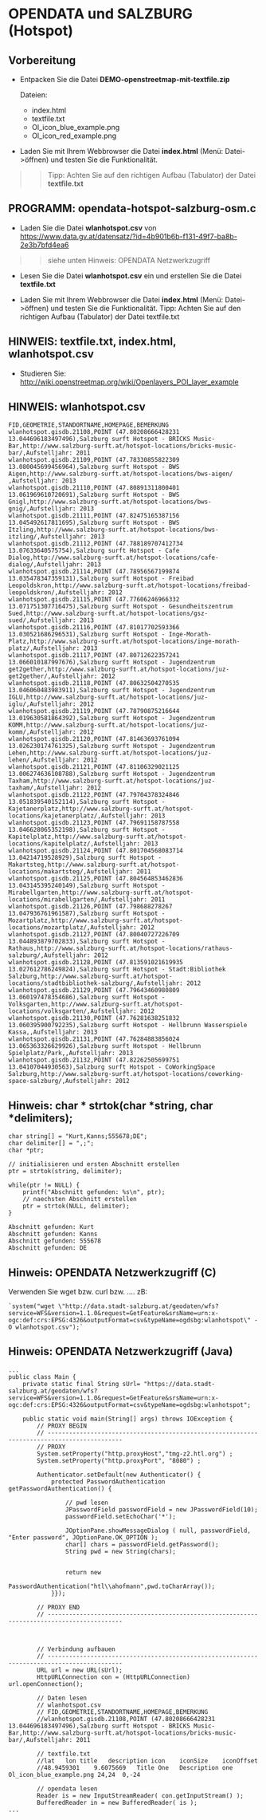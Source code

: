 # OPENDATA und SALZBURG (Hotspot)
 

## Vorbereitung

* Entpacken Sie die Datei **DEMO-openstreetmap-mit-textfile.zip**
 
	Dateien: 

	* index.html
	* textfile.txt
	* Ol_icon_blue_example.png
	* Ol_icon_red_example.png


* Laden Sie mit Ihrem Webbrowser die Datei **index.html** 
(Menü: Datei->öffnen) und testen Sie die Funktionalität.

>> Tipp: Achten Sie auf den richtigen Aufbau (Tabulator) der Datei 
**textfile.txt**


## PROGRAMM: opendata-hotspot-salzburg-osm.c

* Laden Sie die Datei **wlanhotspot.csv** von 
<https://www.data.gv.at/datensatz/?id=4b901b6b-f131-49f7-ba8b-2e3b7bfd4ea6>


>> siehe unten Hinweis: OPENDATA Netzwerkzugriff 


* Lesen Sie die Datei **wlanhotspot.csv** ein und erstellen Sie die Datei 
**textfile.txt**

		
* Laden Sie mit Ihrem Webbrowser die Datei **index.html** (Menü: Datei->öffnen)
		und testen Sie die Funktionalität.
		Tipp: Achten Sie auf den richtigen Aufbau (Tabulator) der Datei textfile.txt



## HINWEIS: textfile.txt, index.html, wlanhotspot.csv
* Studieren Sie: <http://wiki.openstreetmap.org/wiki/Openlayers_POI_layer_example>

## HINWEIS: wlanhotspot.csv
	FID,GEOMETRIE,STANDORTNAME,HOMEPAGE,BEMERKUNG
	wlanhotspot.gisdb.21108,POINT (47.80208666428231 13.044696183497496),Salzburg surft Hotspot - BRICKS Music-Bar,http://www.salzburg-surft.at/hotspot-locations/bricks-music-bar/,Aufstelljahr: 2011
	wlanhotspot.gisdb.21109,POINT (47.78330855822309 13.080045699456964),Salzburg surft Hotspot - BWS Aigen,http://www.salzburg-surft.at/hotspot-locations/bws-aigen/ ,Aufstelljahr: 2013
	wlanhotspot.gisdb.21110,POINT (47.80891311800401 13.061969610720691),Salzburg surft Hotspot - BWS Gnigl,http://www.salzburg-surft.at/hotspot-locations/bws-gnig/,Aufstelljahr: 2013
	wlanhotspot.gisdb.21111,POINT (47.82475165387156 13.045492617811695),Salzburg surft Hotspot - BWS Itzling,http://www.salzburg-surft.at/hotspot-locations/bws-itzling/,Aufstelljahr: 2013
	wlanhotspot.gisdb.21112,POINT (47.788189707412734 13.07633640575754),Salzburg surft Hotspot - Cafe Dialog,http://www.salzburg-surft.at/hotspot-locations/cafe-dialog/,Aufstelljahr: 2013
	wlanhotspot.gisdb.21114,POINT (47.78956567199874 13.035478347359131),Salzburg surft Hotspot - Freibad Leopoldskron,http://www.salzburg-surft.at/hotspot-locations/freibad-leopoldskron/,Aufstelljahr: 2012
	wlanhotspot.gisdb.21115,POINT (47.77606246966332 13.071751307716475),Salzburg surft Hotspot - Gesundheitszentrum Sued,http://www.salzburg-surft.at/hotspot-locations/gsz-sued/,Aufstelljahr: 2013
	wlanhotspot.gisdb.21116,POINT (47.81017702593366 13.030521686296531),Salzburg surft Hotspot - Inge-Morath-Platz,http://www.salzburg-surft.at/hotspot-locations/inge-morath-platz/,Aufstelljahr: 2013
	wlanhotspot.gisdb.21117,POINT (47.80712622357241 13.066010187997676),Salzburg surft Hotspot - Jugendzentrum get2gether,http://www.salzburg-surft.at/hotspot-locations/juz-get2gether/,Aufstelljahr: 2012
	wlanhotspot.gisdb.21118,POINT (47.80632504270535 13.046060483983911),Salzburg surft Hotspot - Jugendzentrum IGLU,http://www.salzburg-surft.at/hotspot-locations/juz-iglu/,Aufstelljahr: 2012
	wlanhotspot.gisdb.21119,POINT (47.78790875216644 13.019630581864392),Salzburg surft Hotspot - Jugendzentrum KOMM,http://www.salzburg-surft.at/hotspot-locations/juz-komm/,Aufstelljahr: 2012
	wlanhotspot.gisdb.21120,POINT (47.81463693761094 13.026230174761325),Salzburg surft Hotspot - Jugendzentrum Lehen,http://www.salzburg-surft.at/hotspot-locations/juz-lehen/,Aufstelljahr: 2012
	wlanhotspot.gisdb.21121,POINT (47.81106329021125 13.006274636108788),Salzburg surft Hotspot - Jugendzentrum Taxham,http://www.salzburg-surft.at/hotspot-locations/juz-taxham/,Aufstelljahr: 2012
	wlanhotspot.gisdb.21122,POINT (47.79704378324846 13.051839540152114),Salzburg surft Hotspot - Kajetanerplatz,http://www.salzburg-surft.at/hotspot-locations/kajetanerplatz/,Aufstelljahr: 2013
	wlanhotspot.gisdb.21123,POINT (47.79691158787558 13.046628065352198),Salzburg surft Hotspot - Kapitelplatz,http://www.salzburg-surft.at/hotspot-locations/kapitelplatz/,Aufstelljahr: 2013
	wlanhotspot.gisdb.21124,POINT (47.801704568083714 13.04214719528929),Salzburg surft Hotspot - Makartsteg,http://www.salzburg-surft.at/hotspot-locations/makartsteg/,Aufstelljahr: 2011
	wlanhotspot.gisdb.21125,POINT (47.804564853462836 13.043145395240149),Salzburg surft Hotspot - Mirabellgarten,http://www.salzburg-surft.at/hotspot-locations/mirabellgarten/,Aufstelljahr: 2011
	wlanhotspot.gisdb.21126,POINT (47.798688278267 13.047936761961587),Salzburg surft Hotspot - Mozartplatz,http://www.salzburg-surft.at/hotspot-locations/mozartplatz/,Aufstelljahr: 2012
	wlanhotspot.gisdb.21127,POINT (47.80040727226709 13.044893879702833),Salzburg surft Hotspot - Rathaus,http://www.salzburg-surft.at/hotspot-locations/rathaus-salzburg/,Aufstelljahr: 2012
	wlanhotspot.gisdb.21128,POINT (47.813591021619935 13.027612786249824),Salzburg surft Hotspot - Stadt:Bibliothek Salzburg,http://www.salzburg-surft.at/hotspot-locations/stadtbibliothek-salzburg/,Aufstelljahr: 2012
	wlanhotspot.gisdb.21129,POINT (47.79643460980809 13.060197478354686),Salzburg surft Hotspot - Volksgarten,http://www.salzburg-surft.at/hotspot-locations/volksgarten/,Aufstelljahr: 2012
	wlanhotspot.gisdb.21130,POINT (47.76281638251832 13.060395900792235),Salzburg surft Hotspot - Hellbrunn Wasserspiele Kassa,,Aufstelljahr: 2013
	wlanhotspot.gisdb.21131,POINT (47.76284883856024 13.065363326629926),Salzburg surft Hotspot - Hellbrunn Spielplatz/Park,,Aufstelljahr: 2013
	wlanhotspot.gisdb.21132,POINT (47.82262505699751 13.04107044930563),Salzburg surft Hotspot - CoWorkingSpace Salzburg,http://www.salzburg-surft.at/hotspot-locations/coworking-space-salzburg/,Aufstelljahr: 2012

## Hinweis: char * strtok(char *string, char *delimiters);
	char string[] = "Kurt,Kanns;555678;DE";
	char delimiter[] = ",;";
	char *ptr;

	// initialisieren und ersten Abschnitt erstellen
	ptr = strtok(string, delimiter);

	while(ptr != NULL) {
		printf("Abschnitt gefunden: %s\n", ptr);
		// naechsten Abschnitt erstellen
	 	ptr = strtok(NULL, delimiter);
	}

	Abschnitt gefunden: Kurt
	Abschnitt gefunden: Kanns
	Abschnitt gefunden: 555678
	Abschnitt gefunden: DE



## Hinweis: OPENDATA Netzwerkzugriff (C)
Verwenden Sie wget bzw. curl bzw. ....
zB: 

	`system("wget \"http://data.stadt-salzburg.at/geodaten/wfs?service=WFS&version=1.1.0&request=GetFeature&srsName=urn:x-ogc:def:crs:EPSG:4326&outputFormat=csv&typeName=ogdsbg:wlanhotspot\" -O wlanhotspot.csv");`



## Hinweis: OPENDATA Netzwerkzugriff (Java)
```
...
public class Main {
	private static final String sUrl= "https://data.stadt-salzburg.at/geodaten/wfs?service=WFS&version=1.1.0&request=GetFeature&srsName=urn:x-ogc:def:crs:EPSG:4326&outputFormat=csv&typeName=ogdsbg:wlanhotspot";

	public static void main(String[] args) throws IOException {
		// PROXY BEGIN
		// -------------------------------------------------------------------------------------------
		// PROXY
		System.setProperty("http.proxyHost","tmg-z2.htl.org") ;
		System.setProperty("http.proxyPort", "8080") ;

		Authenticator.setDefault(new Authenticator() {
			protected PasswordAuthentication getPasswordAuthentication() {

				// pwd lesen
				JPasswordField passwordField = new JPasswordField(10);
				passwordField.setEchoChar('*');
				
				JOptionPane.showMessageDialog ( null, passwordField, "Enter password", JOptionPane.OK_OPTION );
				char[] chars = passwordField.getPassword();
				String pwd = new String(chars);


				return new
						PasswordAuthentication("htl\\ahofmann",pwd.toCharArray());
			}});

		// PROXY END
		// -------------------------------------------------------------------------------------------



		// Verbindung aufbauen
		// -------------------------------------------------------------------------------------------
		URL url = new URL(sUrl);
		HttpURLConnection con = (HttpURLConnection) url.openConnection();

		// Daten lesen
		// wlanhotspot.csv
		// FID,GEOMETRIE,STANDORTNAME,HOMEPAGE,BEMERKUNG
		//wlanhotspot.gisdb.21108,POINT (47.80208666428231 13.044696183497496),Salzburg surft Hotspot - BRICKS Music-Bar,http://www.salzburg-surft.at/hotspot-locations/bricks-music-bar/,Aufstelljahr: 2011
		
		// textfile.txt
		//lat	lon	title	description	icon	iconSize	iconOffset
		//48.9459301	9.6075669	Title One	Description one	Ol_icon_blue_example.png 24,24	0,-24

		// opendata lesen		
		Reader is = new InputStreamReader( con.getInputStream() );
		BufferedReader in = new BufferedReader( is );
...
```
